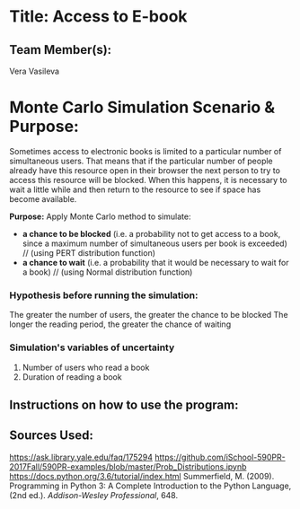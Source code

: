 
# Title: Access to E-book

## Team Member(s):
Vera Vasileva

# Monte Carlo Simulation Scenario & Purpose:
Sometimes access to electronic books is limited to a particular number of simultaneous users. That means that if the particular number of people already have this resource open in their browser the next person to try to access this resource will be blocked. When this happens, it is necessary to wait a little while and then return to the resource to see if space has become available.

**Purpose:** Apply Monte Carlo method to simulate:
- **a chance to be blocked** (i.e. a probability not to get access to a book, since a maximum number of simultaneous users per book is exceeded) // (using PERT distribution function)
- **a chance to wait** (i.e. a probability that it would be necessary to wait for a book) // (using Normal distribution function)

### Hypothesis before running the simulation:
The greater the number of users, the greater the chance to be blocked
The longer the reading period, the greater the chance of waiting

### Simulation's variables of uncertainty
1. Number of users who read a book
2. Duration of reading a book

## Instructions on how to use the program:


## Sources Used:
https://ask.library.yale.edu/faq/175294
https://github.com/iSchool-590PR-2017Fall/590PR-examples/blob/master/Prob_Distributions.ipynb
https://docs.python.org/3.6/tutorial/index.html
Summerfield, M. (2009). Programming in Python 3: A Complete Introduction to the Python Language, (2nd ed.). *Addison-Wesley Professional*, 648.
